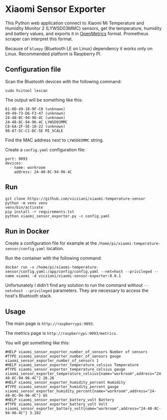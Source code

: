 # Xiaomi Sensor Exporter

This Python web application connect to Xiaomi Mi Temperature and Humidity Monitor 2 (LYWSD03MMC)
sensors, get the temperature, humidity and battery values, and exports it 
in [OpenMetrics](https://github.com/OpenObservability/OpenMetrics/blob/main/specification/OpenMetrics.md) format.
Prometheus scraper can interpret this format.

Because of `bluepy` (Bluetooth LE on Linux) dependency it works only on Linux.
Recommended platform is Raspberry PI.

## Configuration file

Scan the Bluetooth devices with the following command:

```shell
sudo hcitool lescan
```

The output will be something like this:

```plain
61-0D-49-18-9F-C8 (unknown)
49-49-73-D6-F3-47 (unknown)
24-48-8C-94-96-4C (unknown)
24-48-8C-94-96-4C LYWSD03MMC
C8-6A-2F-5E-10-22 (unknown)
98-87-5C-C1-DC-5E MI_SCALE
```

Find the MAC address next to `LYWSD03MMC` string.

Create a `config.yaml` configuration file:

```
port: 9093
devices:
  - name: workroom
    address: 24-48-8C-94-96-4C
```

## Run

```shell
git clone https://github.com/vicziani/xiaomi-temperature-sensor
python -m venv venv
venv/bin/activate
pip install -r requirements.txt
python xiaomi_sensor_exporter.py -c config.yaml
```

## Run in Docker

Create a configuration file for example at the `/home/pi/xiaomi-temperature-sensor/config.yaml` location.

Run the container with the following command:

```shell
docker run -v /home/pi/xiaomi-temperature-sensor/config.yaml:/app/config/config.yaml --net=host --privileged --name xiaomi -d vicziani/xiaomi-sensor-exporter:0.0.1
```

Unfortunately I didn't find any solution to run the command without `--net=host --privileged` parameters. They are necessary to access the host's Bluetooth stack.

## Usage

The main page is `http://raspberrypi:9093`.

The metrics page is `http://raspberrypi:9093/metrics`.

You will get something like this:

```plain
#HELP xiaomi_sensor_exporter_number_of_sensors Number of sensors
#TYPE xiaomi_sensor_exporter_number_of_sensors gauge
xiaomi_sensor_exporter_number_of_sensors 1
#HELP xiaomi_sensor_exporter_temperature_celsius Temperature
#TYPE xiaomi_sensor_exporter_temperature_celsius gauge
xiaomi_sensor_exporter_temperature_celsius{name="workroom",address="24-48-8C-94-96-4C"} 26.26
#HELP xiaomi_sensor_exporter_humidity_percent Humidity
#TYPE xiaomi_sensor_exporter_humidity_percent gauge
xiaomi_sensor_exporter_humidity_percent{name="workroom",address="24-48-8C-94-96-4C"} 65
#HELP xiaomi_sensor_exporter_battery_volt Battery
#TYPE xiaomi_sensor_exporter_battery_volt Volt
xiaomi_sensor_exporter_battery_volt{name="workroom",address="24-48-8C-94-96-4C"} 3.102
```